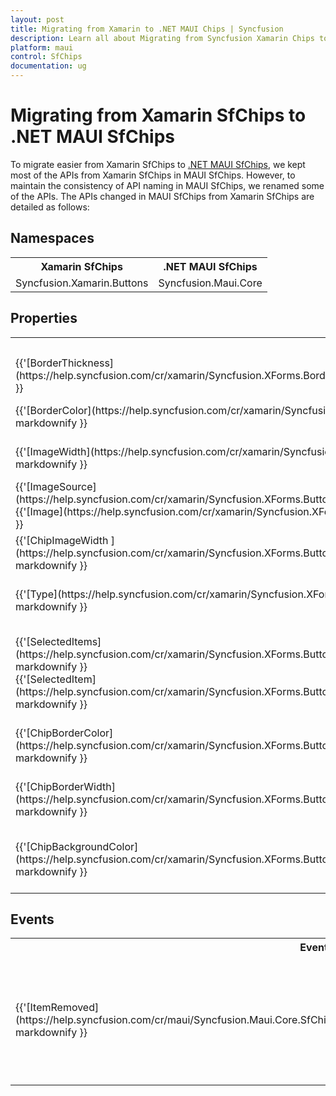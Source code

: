 ```yaml
---
layout: post
title: Migrating from Xamarin to .NET MAUI Chips | Syncfusion 
description: Learn all about Migrating from Syncfusion Xamarin Chips to Syncfusion .NET MAUI Chips control and more here.
platform: maui
control: SfChips
documentation: ug
---  
```


# Migrating from Xamarin SfChips to .NET MAUI SfChips 

To migrate easier from Xamarin SfChips to [.NET MAUI SfChips](https://help.syncfusion.com/cr/maui/Syncfusion.Maui.Core.SfChip.html), we kept most of the APIs from Xamarin SfChips in MAUI SfChips. However, to maintain the consistency of API naming in MAUI SfChips, we renamed some of the APIs. The APIs changed in MAUI SfChips from Xamarin SfChips are detailed as follows:

## Namespaces 

<table>
<tr>
<th>Xamarin SfChips</th>
<th>.NET MAUI SfChips</th></tr>
<tr>
<td>Syncfusion.Xamarin.Buttons</td>
<td>Syncfusion.Maui.Core</td></tr>
</table>

## Properties

<table> 
<tr>
<th>Xamarin SfChips</th>
<th>.NET MAUI SfChips</th>
<th>Description</th></tr>
<tr>
<td> {{'[BorderThickness](https://help.syncfusion.com/cr/xamarin/Syncfusion.XForms.Border.SfBorder.html#Syncfusion_XForms_Border_SfBorder_BorderThickness)'| markdownify }}</td>
<td> {{'[StrokeThickness](https://help.syncfusion.com/cr/maui/Syncfusion.Maui.Core.SfChip.html#Syncfusion_Maui_Core_SfChip_StrokeThickness)'| markdownify }}</td>
<td>Gets or sets the stroke thickness.</td></tr>
<tr>
<td> {{'[BorderColor](https://help.syncfusion.com/cr/xamarin/Syncfusion.XForms.Border.SfBorder.html#Syncfusion_XForms_Border_SfBorder_BorderColor)'| markdownify }}</td>
<td> {{'[Stroke](https://help.syncfusion.com/cr/maui/Syncfusion.Maui.Core.SfChip.html#Syncfusion_Maui_Core_SfChip_Stroke)'| markdownify }}</td>
<td>Gets or sets the color of the border.</td></tr>
<tr>
<td> {{'[ImageWidth](https://help.syncfusion.com/cr/xamarin/Syncfusion.XForms.Buttons.SfButton.html#Syncfusion_XForms_Buttons_SfButton_ImageWidth)'| markdownify }}</td>
<td> {{'[ImageSize](https://help.syncfusion.com/cr/maui/Syncfusion.Maui.Core.SfChip.html#Syncfusion_Maui_Core_SfChip_ImageSize)'| markdownify }}</td>
<td>Gets or sets the image size in chip.</td></tr>
<tr>
<td>{{'[ImageSource](https://help.syncfusion.com/cr/xamarin/Syncfusion.XForms.Buttons.SfButton.html#Syncfusion_XForms_Buttons_SfButton_ImageSource)'| markdownify }}<br/> {{'[Image](https://help.syncfusion.com/cr/xamarin/Syncfusion.XForms.Buttons.SfButton.html#Syncfusion_XForms_Buttons_SfButton_Image)'| markdownify }}</td>
<td>{{'[ImageSource](https://help.syncfusion.com/cr/maui/Syncfusion.Maui.Core.SfChip.html#Syncfusion_Maui_Core_SfChip_ImageSource)'| markdownify }}</td>
<td>Gets or sets the imagesource in chip.</td></tr>
<tr>
<td> {{'[ChipImageWidth ](https://help.syncfusion.com/cr/xamarin/Syncfusion.XForms.Buttons.SfChipGroup.html#Syncfusion_XForms_Buttons_SfChipGroup_ChipImageWidth)'| markdownify }}</td>
<td> {{'[ChipImageSize](https://help.syncfusion.com/cr/maui/Syncfusion.Maui.Core.SfChipGroup.html#Syncfusion_Maui_Core_SfChipGroup_ChipImageSize)'| markdownify }}</td>
<td>Gets or sets chipgroup image size.</td></tr>
<tr>
<td> {{'[Type](https://help.syncfusion.com/cr/xamarin/Syncfusion.XForms.Buttons.SfChipGroup.html#Syncfusion_XForms_Buttons_SfChipGroup_Type)'| markdownify }}</td>
<td> {{'[ChipType](https://help.syncfusion.com/cr/maui/Syncfusion.Maui.Core.SfChipGroup.html#Syncfusion_Maui_Core_SfChipGroup_ChipType)'| markdownify }} </td>
<td>Gets or sets the chip type in chipgroup.</td></tr>
<tr>
<td>{{'[SelectedItems](https://help.syncfusion.com/cr/xamarin/Syncfusion.XForms.Buttons.SfChipGroup.html#Syncfusion_XForms_Buttons_SfChipGroup_SelectedItems)'| markdownify }}<br/> {{'[SelectedItem](https://help.syncfusion.com/cr/xamarin/Syncfusion.XForms.Buttons.SfChipGroup.html#Syncfusion_XForms_Buttons_SfChipGroup_SelectedItem)'| markdownify }}</td>
<td>{{'[SelectedItem](https://help.syncfusion.com/cr/maui/Syncfusion.Maui.Core.SfChipGroup.html#Syncfusion_Maui_Core_SfChipGroup_SelectedItem)'| markdownify }}</td>
<td>Gets or sets the selected item for chip type filter and choice in chip group.</td></tr>

<tr>
<td> {{'[ChipBorderColor](https://help.syncfusion.com/cr/xamarin/Syncfusion.XForms.Buttons.SfChipGroup.html#Syncfusion_XForms_Buttons_SfChipGroup_ChipBorderColor)'| markdownify }}</td>
<td> {{'[ChipStroke](https://help.syncfusion.com/cr/maui/Syncfusion.Maui.Core.SfChipGroup.html#Syncfusion_Maui_Core_SfChipGroup_ChipStroke)'| markdownify }} </td>
<td>Gets or sets the border color in chip group.</td></tr>
<tr>
<td> {{'[ChipBorderWidth](https://help.syncfusion.com/cr/xamarin/Syncfusion.XForms.Buttons.SfChipGroup.html#Syncfusion_XForms_Buttons_SfChipGroup_ChipBorderWidth)'| markdownify }}</td>
<td> {{'[ChipStrokeThickness](https://help.syncfusion.com/cr/maui/Syncfusion.Maui.Core.SfChipGroup.html#Syncfusion_Maui_Core_SfChipGroup_ChipStrokeThickness)'| markdownify }} </td>
<td>Gets or sets the stroke thickness in chip group.</td></tr>
<tr>
<td> {{'[ChipBackgroundColor](https://help.syncfusion.com/cr/xamarin/Syncfusion.XForms.Buttons.SfChipGroup.html#Syncfusion_XForms_Buttons_SfChipGroup_ChipBackgroundColor)'| markdownify }}</td>
<td> {{'[ChipBackground](https://help.syncfusion.com/cr/maui/Syncfusion.Maui.Core.SfChipGroup.html#Syncfusion_Maui_Core_SfChipGroup_ChipBackground)'| markdownify }} </td>
<td>Gets or sets the background color in chip group.</td></tr>

</table> 


## Events

<table> 
<tr>
<th>Event Name</th>
<th>Xamarin SfChips</th>
<th>.NET MAUI SfChips</th>
<th>Description</th></tr>
<tr>
<td> {{'[ItemRemoved](https://help.syncfusion.com/cr/maui/Syncfusion.Maui.Core.SfChipGroup.html#Syncfusion_Maui_Core_SfChipGroup_ItemRemoved)'| markdownify }}</td>
<td>{{'[ItemRemovedEventArgs](https://help.syncfusion.com/cr/xamarin/Syncfusion.Buttons.XForms.SfChip.ItemRemovedEventArgs.html)'| markdownify }}<br/> <ul><li> {{'[RemovedItem](https://help.syncfusion.com/cr/xamarin/Syncfusion.Buttons.XForms.SfChip.ItemRemovedEventArgs.html#Syncfusion_Buttons_XForms_SfChip_ItemRemovedEventArgs_RemovedItem)'| markdownify }}</li></ul></td>
<td>{{'[SelectionChangedEventArgs](https://help.syncfusion.com/cr/maui/Syncfusion.Maui.Core.Chips.SelectionChangedEventArgs.html)'| markdownify }}<br/> <ul> <li> {{'[AddedItem](https://help.syncfusion.com/cr/maui/Syncfusion.Maui.Core.Chips.SelectionChangedEventArgs.html#Syncfusion_Maui_Core_Chips_SelectionChangedEventArgs_AddedItem)'| markdownify }} </li> <li>  {{'[RemovedItem](https://help.syncfusion.com/cr/maui/Syncfusion.Maui.Core.Chips.SelectionChangedEventArgs.html#Syncfusion_Maui_Core_Chips_SelectionChangedEventArgs_RemovedItem)'| markdownify }}</li> </ul></td>
<td>Raises when an item is removed from chipgroup. Returns the currently removed item.</td></tr>
</table> 


